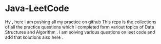 # Java-LeetCode
Hy , here i am pushing all my practice on github
This repo is the collections of all the practice questions which i completed form variout topics of Data Structures and Algorithm .
I am solving various questions on leet code and add that solutions also here .
